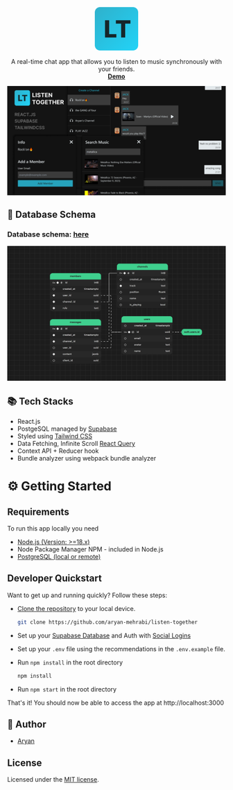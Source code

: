 <p align="center" style="margin-top: 120px">
  <a href="https://listen-together-aryan.netlify.app">
   <img src="./public/listen-together-logo.png" width="100px" alt="Listen Together Logo">
  </a>
</p>

  <p align="center">
  A real-time chat app that allows you to listen to music synchronously with your friends.
  <br>
    <a href="https://listen-together-aryan.netlify.app"><strong>Demo</strong></a>
  </p>

<img width="1040" alt="Cover" src="./public/listen-together-cover.png">

## 💾 Database Schema

### Database schema: [here](./schema.sql)

<img width="992" alt="Screenshot of database schema" src="./public/database-schema.png">

## 📚 Tech Stacks

- React.js
- PostgeSQL managed by [Supabase](https://supabase.io/)
- Styled using [Tailwind CSS](https://tailwindcss.com/)
- Data Fetching, Infinite Scroll [React Query](https://tanstack.com/query/v3/)
- Context API + Reducer hook
- Bundle analyzer using webpack bundle analyzer

# ⚙️ Getting Started

## Requirements

To run this app locally you need

- [Node.js (Version: >=18.x)](https://nodejs.org/en/download/)
- Node Package Manager NPM - included in Node.js
- [PostgreSQL (local or remote)](https://www.postgresql.org/download/)

## Developer Quickstart

Want to get up and running quickly? Follow these steps:

- [Clone the repository](https://help.github.com/articles/cloning-a-repository/) to your local device.

  ```sh
  git clone https://github.com/aryan-mehrabi/listen-together
  ```

- Set up your [Supabase Database](https://supabase.com/docs/guides/database) and Auth with [Social Logins](https://supabase.com/docs/guides/auth/social-login)
- Set up your `.env` file using the recommendations in the `.env.example` file.
- Run `npm install` in the root directory
  ```sh
  npm install
  ```
- Run `npm start` in the root directory

That's it! You should now be able to access the app at http://localhost:3000

## 🙇 Author

- [Aryan](https://www.linkedin.com/in/aryan-mehrabi/)

## License

Licensed under the [MIT license](https://github.com/shadcn/taxonomy/blob/main/LICENSE.md).
